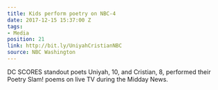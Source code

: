 ```yaml
---
title: Kids perform poetry on NBC-4
date: 2017-12-15 15:37:00 Z
tags:
- Media
position: 21
link: http://bit.ly/UniyahCristianNBC
source: NBC Washington
---
```


DC SCORES standout poets Uniyah, 10, and Cristian, 8, performed their Poetry Slam! poems on live TV during the Midday News. 
